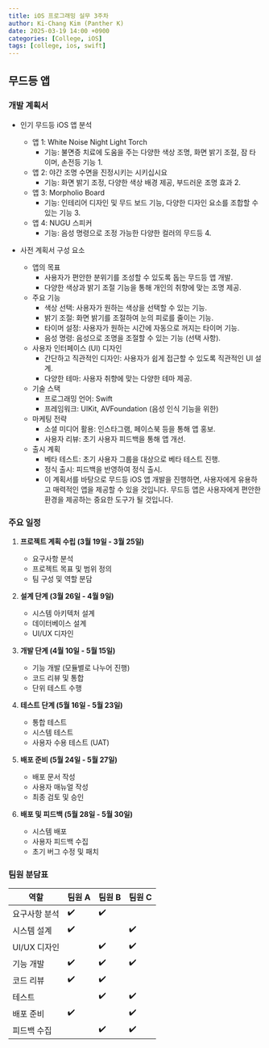 ```yaml
---
title: iOS 프로그래밍 실무 3주차
author: Ki-Chang Kim (Panther K)
date: 2025-03-19 14:00 +0900
categories: [College, iOS]
tags: [college, ios, swift]
---
```


## 무드등 앱

### 개발 계획서

- 인기 무드등 iOS 앱 분석

  - 앱 1: White Noise Night Light Torch
    - 기능: 불면증 치료에 도움을 주는 다양한 색상 조명, 화면 밝기 조절, 잠 타이머, 손전등 기능 1.
  - 앱 2: 야간 조명 수면을 진정시키는 시키십시요
    - 기능: 화면 밝기 조정, 다양한 색상 배경 제공, 부드러운 조명 효과 2.
  - 앱 3: Morpholio Board
    - 기능: 인테리어 디자인 및 무드 보드 기능, 다양한 디자인 요소를 조합할 수 있는 기능 3.
  - 앱 4: NUGU 스피커
    - 기능: 음성 명령으로 조정 가능한 다양한 컬러의 무드등 4.

- 사전 계획서 구성 요소

  - 앱의 목표
    - 사용자가 편안한 분위기를 조성할 수 있도록 돕는 무드등 앱 개발.
    - 다양한 색상과 밝기 조절 기능을 통해 개인의 취향에 맞는 조명 제공.
  - 주요 기능
    - 색상 선택: 사용자가 원하는 색상을 선택할 수 있는 기능.
    - 밝기 조절: 화면 밝기를 조절하여 눈의 피로를 줄이는 기능.
    - 타이머 설정: 사용자가 원하는 시간에 자동으로 꺼지는 타이머 기능.
    - 음성 명령: 음성으로 조명을 조절할 수 있는 기능 (선택 사항).
  - 사용자 인터페이스 (UI) 디자인
    - 간단하고 직관적인 디자인: 사용자가 쉽게 접근할 수 있도록 직관적인 UI 설계.
    - 다양한 테마: 사용자 취향에 맞는 다양한 테마 제공.
  - 기술 스택
    - 프로그래밍 언어: Swift
    - 프레임워크: UIKit, AVFoundation (음성 인식 기능을 위한)
  - 마케팅 전략
    - 소셜 미디어 활용: 인스타그램, 페이스북 등을 통해 앱 홍보.
    - 사용자 리뷰: 초기 사용자 피드백을 통해 앱 개선.
  - 출시 계획
    - 베타 테스트: 초기 사용자 그룹을 대상으로 베타 테스트 진행.
    - 정식 출시: 피드백을 반영하여 정식 출시.
    - 이 계획서를 바탕으로 무드등 iOS 앱 개발을 진행하면, 사용자에게 유용하고 매력적인 앱을 제공할 수 있을 것입니다. 무드등 앱은 사용자에게 편안한 환경을 제공하는 중요한 도구가 될 것입니다.

### 주요 일정

1. **프로젝트 계획 수립 (3월 19일 - 3월 25일)**
   - 요구사항 분석
   - 프로젝트 목표 및 범위 정의
   - 팀 구성 및 역할 분담

2. **설계 단계 (3월 26일 - 4월 9일)**
   - 시스템 아키텍처 설계
   - 데이터베이스 설계
   - UI/UX 디자인

3. **개발 단계 (4월 10일 - 5월 15일)**
   - 기능 개발 (모듈별로 나누어 진행)
   - 코드 리뷰 및 통합
   - 단위 테스트 수행

4. **테스트 단계 (5월 16일 - 5월 23일)**
   - 통합 테스트
   - 시스템 테스트
   - 사용자 수용 테스트 (UAT)

5. **배포 준비 (5월 24일 - 5월 27일)**
   - 배포 문서 작성
   - 사용자 매뉴얼 작성
   - 최종 검토 및 승인

6. **배포 및 피드백 (5월 28일 - 5월 30일)**
   - 시스템 배포
   - 사용자 피드백 수집
   - 초기 버그 수정 및 패치

### 팀원 분담표

| 역할          | 팀원 A         | 팀원 B         | 팀원 C         |
|---------------|----------------|----------------|----------------|
| 요구사항 분석 | ✔️              | ✔️              |                |
| 시스템 설계   | ✔️              |                | ✔️              |
| UI/UX 디자인  |                | ✔️              | ✔️              |
| 기능 개발     | ✔️              | ✔️              | ✔️              |
| 코드 리뷰     | ✔️              | ✔️              |                |
| 테스트        |                | ✔️              | ✔️              |
| 배포 준비     | ✔️              |                | ✔️              |
| 피드백 수집   |                | ✔️              | ✔️              |

### 